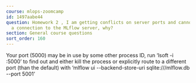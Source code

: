 ```yaml
---
course: mlops-zoomcamp
id: 1497aabe44
question: Homework 2 , I am getting conflicts on server ports and cannot establish
  a connection to the MLflow server, why?
section: General course questions
sort_order: 160
---
```


Your port (5000) may be in use by some other process ID, run ‘lsoft -i :5000’ to find out and either kill the process or explicitly route to a different port (than the default) with ‘mlflow ui --backend-store-uri sqlite:///mlflow.db --port 5001’

